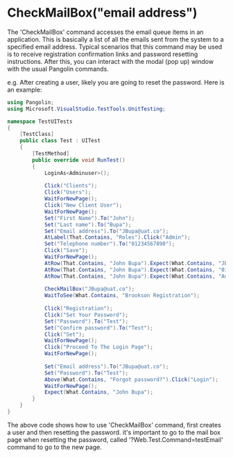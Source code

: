 # CheckMailBox("email address")



The 'CheckMailBox' command accesses the email queue items in an application. This is basically a list of all the emails sent from the system to a specified email address. Typical scenarios that this command may be used is to receive registration confirmation links and password resetting instructions. After this, you can interact with the modal (pop up) window with the usual Pangolin commands.

e.g. After creating a user, likely you are going to reset the password. Here is an example:

```C#
using Pangolin;
using Microsoft.VisualStudio.TestTools.UnitTesting;

namespace TestUITests
{
    [TestClass]
    public class Test : UITest
    {
        [TestMethod]
        public override void RunTest()
        {
            LoginAs<Adminuser>();
            
            Click("Clients");
            Click("Users");
            WaitForNewPage();
            Click("New Client User");
            WaitForNewPage();
            Set("First Name").To("John");
            Set("Last name").To("Bupa");
            Set("Email address").To("JBupa@uat.co");
            AtLabel(That.Contains, "Roles").Click("Admin");
            Set("Telephone number").To("01234567890");
            Click("Save");
            WaitForNewPage();            
            AtRow(That.Contains, "John Bupa").Expect(What.Contains, "JBupa@uat.co");
            AtRow(That.Contains, "John Bupa").Expect(What.Contains, "01234567890");
            AtRow(That.Contains, "John Bupa").Expect(What.Contains, "Admin");
            
            CheckMailBox("JBupa@uat.co");
            WaitToSee(What.Contains, "Brookson Registration");
            
            Click("Registration");
            Click("Set Your Password");
            Set("Password").To("Test");
            Set("Confirm password").To("Test");
            Click("Set");
            WaitForNewPage();            
            Click("Proceed To The Login Page");
            WaitForNewPage();
            
            Set("Email address").To("JBupa@uat.co");
            Set("Password").To("Test");
            Above(What.Contains, "Forgot password?").Click("Login");
            WaitForNewPage();
            Expect(What.Contains, "John Bupa");
        }
    }
}
```

The above code shows how to use 'CheckMailBox' command, first creates a user and then resetting the password. it's important to go to the mail box page when resetting the password, called '?Web.Test.Command=testEmail' command to go to the new page.